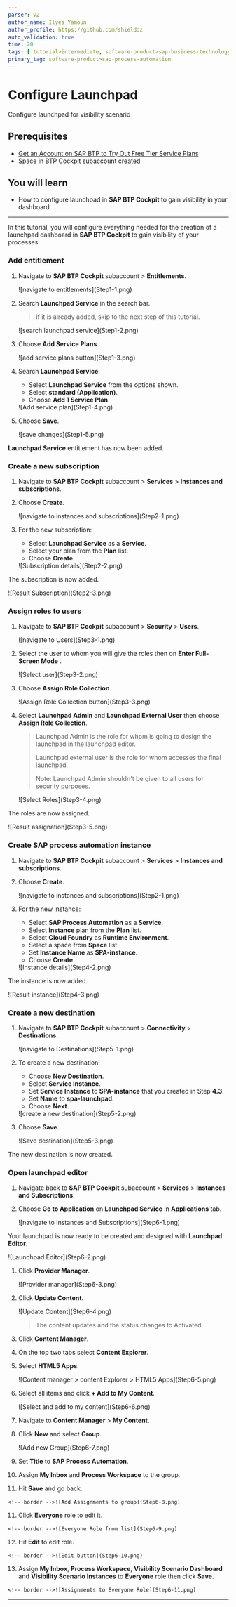 ```yaml
---
parser: v2
author_name: Ilyes Yamoun
author_profile: https://github.com/shielddz
auto_validation: true
time: 20
tags: [ tutorial>intermediate, software-product>sap-business-technology-platform, tutorial>free-tier]
primary_tag: software-product>sap-process-automation
---
```


# Configure Launchpad
<!-- description --> Configure launchpad for visibility scenario

## Prerequisites
 - [Get an Account on SAP BTP to Try Out Free Tier Service Plans](btp-free-tier-account)
 - Space in BTP Cockpit subaccount created

## You will learn
  - How to configure launchpad in **SAP BTP Cockpit** to gain visibility in your dashboard

---
In this tutorial, you will configure everything needed for the creation of a launchpad dashboard in **SAP BTP Cockpit** to gain visibility of your processes.

### Add entitlement

1.  Navigate to **SAP BTP Cockpit** subaccount > **Entitlements**.

    <!-- border -->![navigate to entitlements](Step1-1.png)

2.  Search **Launchpad Service** in the search bar.
    > If it is already added, skip to the next step of this tutorial.

    <!-- border -->![search launchpad service](Step1-2.png)

3.  Choose **Add Service Plans**.

    <!-- border -->![add service plans button](Step1-3.png)

4.  Search **Launchpad Service**:
    - Select **Launchpad Service** from the options shown.
    - Select **standard (Application)**.
    - Choose **Add 1 Service Plan**.

    <!-- border -->![Add service plan](Step1-4.png)

5.  Choose **Save**.

    <!-- border -->![save changes](Step1-5.png)

**Launchpad Service** entitlement has now been added.


### Create a new subscription

1.  Navigate to **SAP BTP Cockpit** subaccount > **Services** > **Instances and subscriptions**.

2.  Choose **Create**.

    <!-- border -->![navigate to instances and subscriptions](Step2-1.png)

3.  For the new subscription:
    -  Select **Launchpad Service** as a **Service**.
    -  Select your plan from the **Plan** list.
    -  Choose **Create**.
    <!-- border -->![Subscription details](Step2-2.png)

The subscription is now added.

<!-- border -->![Result Subscription](Step2-3.png)



### Assign roles to users

1.  Navigate to **SAP BTP Cockpit** subaccount > **Security** > **Users**.

    <!-- border -->![navigate to Users](Step3-1.png)

2.  Select the user to whom you will give the roles then on **Enter Full-Screen Mode** .

    <!-- border -->![Select user](Step3-2.png)

3.  Choose **Assign Role Collection**.

    <!-- border -->![Assign Role Collection button](Step3-3.png)

4.  Select **Launchpad Admin** and **Launchpad External User** then choose **Assign Role Collection**.

    > Launchpad Admin is the role for whom is going to design the launchpad in the launchpad editor.
    >
    > Launchpad external user is the role for whom accesses the final launchpad.
    >
    > Note: Launchpad Admin shouldn't be given to all users for security purposes.

    <!-- border -->![Select Roles](Step3-4.png)

The roles are now assigned.

<!-- border -->![Result assignation](Step3-5.png)



### Create SAP process automation instance

1.  Navigate to **SAP BTP Cockpit** subaccount > **Services** > **Instances and subscriptions**.

2.  Choose **Create**.

    <!-- border -->![navigate to instances and subscriptions](Step2-1.png)

3.  For the new instance:
    -  Select **SAP Process Automation** as a **Service**.
    -  Select **Instance** plan from the **Plan** list.
    -  Select **Cloud Foundry** as **Runtime Environment**.
    -  Select a space from **Space** list.
    -  Set **Instance Name** as **SPA-instance**.
    -  Choose **Create**.

    <!-- border -->![Instance details](Step4-2.png)

The instance is now added.

<!-- border -->![Result instance](Step4-3.png)



### Create a new destination

1.  Navigate to **SAP BTP Cockpit** subaccount > **Connectivity** > **Destinations**.

    <!-- border -->![navigate to Destinations](Step5-1.png)

2.  To create a new destination:
    -  Choose **New Destination**.
    -  Select **Service Instance**.
    -  Set **Service Instance** to **SPA-instance** that you created in Step **4.3**.
    -  Set **Name** to **spa-launchpad**.
    -  Choose **Next**.

    <!-- border -->![create a new destination](Step5-2.png)

3.  Choose **Save**.

    <!-- border -->![Save destination](Step5-3.png)

The new destination is now created.


### Open launchpad editor

1.  Navigate back to **SAP BTP Cockpit** subaccount > **Services** > **Instances and Subscriptions**.

2.  Choose **Go to Application** on **Launchpad Service** in **Applications** tab.

    <!-- border -->![navigate to Instances and Subscriptions](Step6-1.png)

Your launchpad is now ready to be created and designed with **Launchpad Editor**.

<!-- border -->![Launchpad Editor](Step6-2.png)

1.  Click **Provider Manager**.

    <!-- border -->![Provider manager](Step6-3.png)

2.  Click **Update Content**.

    <!-- border -->![Update Content](Step6-4.png)

    > The content updates and the status changes to Activated.

3.  Click **Content Manager**.

4.  On the top two tabs select **Content Explorer**.

4.  Select **HTML5 Apps**.

    <!-- border -->![Content manager > content Explorer > HTML5 Apps](Step6-5.png)

5.  Select all items and click **+ Add to My Content**.

    <!-- border -->![Select and add to my content](Step6-6.png)

6.  Navigate to **Content Manager** > **My Content**.

7.  Click **New** and select **Group**.

    <!-- border -->![Add new Group](Step6-7.png)

8.  Set **Title** to **SAP Process Automation**.

9.  Assign **My Inbox** and **Process Workspace** to the group.

10.  Hit **Save** and go back.

    <!-- border -->![Add Assignments to group](Step6-8.png)

11.  Click **Everyone** role to edit it.

    <!-- border -->![Everyone Role from list](Step6-9.png)

12.  Hit **Edit** to edit role.

    <!-- border -->![Edit button](Step6-10.png)

13.  Assign **My Inbox**, **Process Workspace**, **Visibility Scenario Dashboard** and **Visibility Scenario Instances** to **Everyone** role then click **Save**.

    <!-- border -->![Assignments to Everyone Role](Step6-11.png)


---
